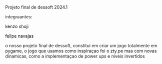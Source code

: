 Projeto final de dessoft 2024.1

integraantes:

kenzo shoji

felipe navajas

o nosso projeto final de dessoft, constitui em criar um jogo totalmente em pygame, o jogo que usamos como inspiraçao foi o zty.pe mas com novas dinamicas, como a implementaçao de power ups e niveis invertidos
